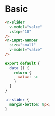 # Basic
```html
<n-slider
  v-model="value"
  :step="10"
/>
<n-input-number
  size="small"
  v-model="value"
/>
```
```js
export default {
  data () {
    return {
      value: 50
    }
  }
}
```
```css
.n-slider {
  margin-bottom: 8px;
}
```